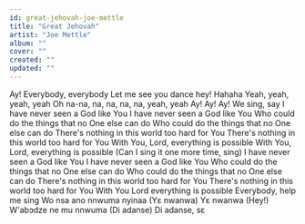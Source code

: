 ```yaml
---
id: great-jehovah-joe-mettle
title: "Great Jehovah"
artist: "Joe Mettle"
album: ""
cover: ""
created: ""
updated: ""
---
```


Ay! Everybody, everybody
Let me see you dance hey! Hahaha
Yeah, yeah, yeah, yeah
Oh na-na, na, na, na, na, yeah, yeah
Ay! Ay! Ay! We sing, say
I have never seen a God like You
I have never seen a God like You
Who could do the things that no One else can do
Who could do the things that no One else can do
There's nothing in this world too hard for You
There's nothing in this world too hard for You
With You, Lord, everything is possible
With You, Lord, everything is possible
(Can I sing it one more timе, sing)
I have never seen a God likе You
I have never seen a God like You
Who could do the things that no One else can do
Who could do the things that no One else can do
There's nothing in this world too hard for You
There's nothing in this world too hard for You
With You Lord everything is possible
Everybody, help me sing
Wo nsa ano nnwuma nyinaa (Yɛ nwanwa)
Yɛ nwanwa (Hey!)
W'abɔdze ne mu nnwuma (Di adanse)
Di adanse, sɛ